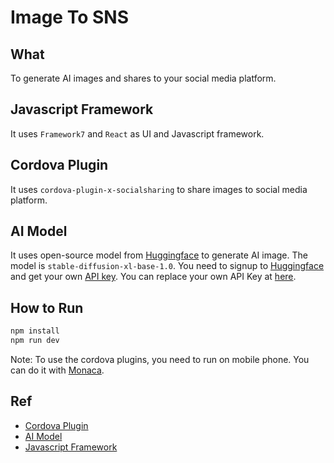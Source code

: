 # Image To SNS

## What

To generate AI images and shares to your social media platform.

## Javascript Framework

It uses `Framework7` and `React` as UI and Javascript framework.

## Cordova Plugin

It uses `cordova-plugin-x-socialsharing` to share images to social media platform.

## AI Model

It uses open-source model from [Huggingface](https://huggingface.co/) to generate AI image. The model is `stable-diffusion-xl-base-1.0`. You need to signup to [Huggingface](https://huggingface.co/join) and get your own [API key](https://huggingface.co/settings/tokens). You can replace your own API Key at [here](/src/js/util.js).

## How to Run

```bash
npm install
npm run dev
```

Note: To use the cordova plugins, you need to run on mobile phone. You can do it with [Monaca](https://monaca.io/).

## Ref

- [Cordova Plugin](https://github.com/EddyVerbruggen/SocialSharing-PhoneGap-Plugin)
- [AI Model](https://huggingface.co/stabilityai/stable-diffusion-xl-base-1.0)
- [Javascript Framework](https://framework7.io/react/)

